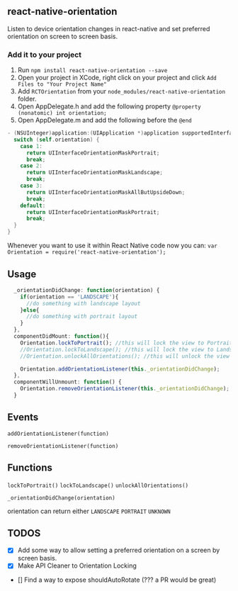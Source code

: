 ## react-native-orientation
Listen to device orientation changes in react-native and set preferred orientation on screen to screen basis.

### Add it to your project

1. Run `npm install react-native-orientation --save`
2. Open your project in XCode, right click on your project and click `Add Files to "Your Project Name"`
3. Add `RCTOrientation` from your `node_modules/react-native-orientation` folder.
4. Open AppDelegate.h and add the following property `@property (nonatomic) int orientation;`
5. Open AppDelegate.m and add the following before the `@end`

```objective-c
- (NSUInteger)application:(UIApplication *)application supportedInterfaceOrientationsForWindow:(UIWindow *)window {
  switch (self.orientation) {
    case 1:
      return UIInterfaceOrientationMaskPortrait;
      break;
    case 2:
      return UIInterfaceOrientationMaskLandscape;
      break;
    case 3:
      return UIInterfaceOrientationMaskAllButUpsideDown;
      break;
    default:
      return UIInterfaceOrientationMaskPortrait;
      break;
  }
}
```

Whenever you want to use it within React Native code now you can:
`var Orientation = require('react-native-orientation');`


## Usage

```javascript
  _orientationDidChange: function(orientation) {
    if(orientation == 'LANDSCAPE'){
      //do something with landscape layout
    }else{
      //do something with portrait layout
    }
  },
  componentDidMount: function(){
    Orientation.lockToPortrait(); //this will lock the view to Portrait
    //Orientation.lockToLandscape(); //this will lock the view to Landscape
    //Orientation.unlockAllOrientations(); //this will unlock the view to all Orientations

    Orientation.addOrientationListener(this._orientationDidChange);
  },
  componentWillUnmount: function() {
    Orientation.removeOrientationListener(this._orientationDidChange);
  }
```

## Events

`addOrientationListener(function)`

`removeOrientationListener(function)`

## Functions

`lockToPortrait()`
`lockToLandscape()`
`unlockAllOrientations()`

`_orientationDidChange(orientation)`

orientation can return either `LANDSCAPE` `PORTRAIT` `UNKNOWN`

## TODOS

- [x] Add some way to allow setting a preferred orientation on a screen by screen basis.
- [x] Make API Cleaner to Orientation Locking
- [] Find a way to expose shouldAutoRotate (??? a PR would be great)
